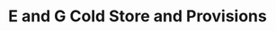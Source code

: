 ---
title: "E and G Cold Store and Provisions"
url: /accra/e-and-g-cold-store-and-provisions/
shop: Kiosk
---